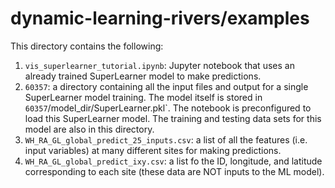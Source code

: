 # dynamic-learning-rivers/examples

This directory contains the following:
1. `vis_superlearner_tutorial.ipynb`: Jupyter notebook that uses an already trained SuperLearner model to make predictions.
2. `60357`: a directory containing all the input files and output for a single SuperLearner model training.  The model itself is stored in `60357`/model_dir/SuperLearner.pkl`. The notebook is preconfigured to load this SuperLearner model. The training and testing data sets for this model are also in this directory.
3. `WH_RA_GL_global_predict_25_inputs.csv`: a list of all the features (i.e. input variables) at many different sites for making predictions.
4. `WH_RA_GL_global_predict_ixy.csv`: a list fo the ID, longitude, and latitude corresponding to each site (these data are NOT inputs to the ML model).
